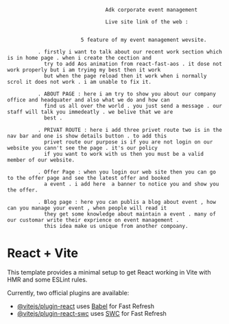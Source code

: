                                     Adk corporate event management

                                    Live site link of the web : 


                            5 feature of my event management wevsite.

              . firstly i want to talk about our recent work section which is in home page . when i create the cection and 
                try to add Aos animation from react-fast-aos . it dose not work properly but i am tryimg my best then it work 
                but when the page reload then it work when i normally scrol it does not work . i am unable to fix it. 

              . ABOUT PAGE : here i am try to show you about our company office and headquater and also what we do and how can 
                find us all over the world . you just send a message . our staff will talk you immedeatly . we belive that we are
                best .
                
              . PRIVAT ROUTE : here i add three privet route two is in the nav bar and one is show details button . to add this 
                privet route our purpose is if you are not login on our website you cann't see the page . it's our policy
                if you want to work with us then you must be a valid member of our website.

              . Offer Page : when you login our web site then you can go to the offer page and see the latest offer and booked 
                a event . i add here  a banner to notice you and show you the offer.

              . Blog page : here you can publis a blog about event , how can you manage your event , when people will read it 
                they get some knowledge about maintain a event . many of our customar write their exprience on event management .
                this idea make us unique from another compoany.
              














# React + Vite

This template provides a minimal setup to get React working in Vite with HMR and some ESLint rules.

Currently, two official plugins are available:

- [@vitejs/plugin-react](https://github.com/vitejs/vite-plugin-react/blob/main/packages/plugin-react/README.md) uses [Babel](https://babeljs.io/) for Fast Refresh
- [@vitejs/plugin-react-swc](https://github.com/vitejs/vite-plugin-react-swc) uses [SWC](https://swc.rs/) for Fast Refresh
